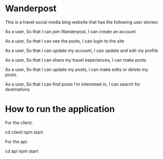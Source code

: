 # Wanderpost 

This is a travel social media blog website that has the following user stories:

As a user,
So that I can join Wanderpost,
I can create an account 

As a user,
So that I can see the posts,
I can login to the site 

As a user, 
So that I can update my account,
I can update and edit my profile 

As a user,
So that I can share my travel experiences,
I can make posts 

As a user,
So that I can update my posts, 
I can make edits or delete my posts.

As a user,
So that I can find posts I'm interested in,
I can search for destinations 


<h1> How to run the application </h1>

For the client:

cd client
npm start 

For the api:

cd api
npm start 



